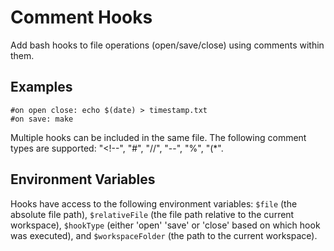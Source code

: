# Comment Hooks

Add bash hooks to file operations (open/save/close) using comments within them.

## Examples

```
#on open close: echo $(date) > timestamp.txt
#on save: make
```

Multiple hooks can be included in the same file. 
The following comment types are supported: "<!--", "#", "//", "--", "%", "(*".

## Environment Variables
Hooks have access to the following environment variables:
`$file` (the absolute file path), `$relativeFile` (the file path relative to the current workspace), `$hookType` (either 'open' 'save' or 'close' based on which hook was executed), and `$workspaceFolder` (the path to the current workspace).
						